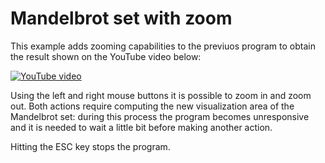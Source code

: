 # Mandelbrot set with zoom
This example adds zooming capabilities to the previuos program to obtain the result shown on the YouTube video below:

[![YouTube video](https://img.youtube.com/vi/2D5hEeazESg/0.jpg)](https://www.youtube.com/watch?v=2D5hEeazESg)

Using the left and right mouse buttons it is possible to zoom in and zoom out. Both actions require computing the new visualization area of the Mandelbrot set: during this process the program becomes unresponsive and it is needed to wait a little bit before making another action.

Hitting the ESC key stops the program.
